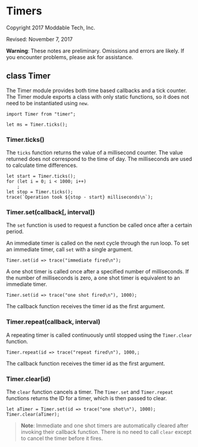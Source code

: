 # Timers
Copyright 2017 Moddable Tech, Inc.

Revised: November 7, 2017

**Warning**: These notes are preliminary. Omissions and errors are likely. If you encounter problems, please ask for assistance.

## class Timer

<!-- 11/7/2017 BSF
The Timer module does not provide a tick counter. That is provided by the Time module. Should we document the Time module here before Timer?
-->

The Timer module provides both time based callbacks and a tick counter. The Timer module exports a class with only static functions, so it does not need to be instantiated using `new`.

	import Timer from "timer";

	let ms = Timer.ticks();

### Timer.ticks()

The `ticks` function returns the value of a millisecond counter. The value returned does not correspond to the time of day. The milliseconds are used to calculate time differences.

	let start = Timer.ticks();
	for (let i = 0; i < 1000; i++)
		;
	let stop = Timer.ticks();
	trace(`Operation took ${stop - start} milliseconds\n`);

<!-- 11/7/2017 BSF
Timer.set now supports an optional third repeat interval parameter. The optional second parameter specifies a delay before invoking the callback.
-->
### Timer.set(callback[, interval])

The `set` function is used to request a function be called once after a certain period.

An immediate timer is called on the next cycle through the run loop. To set an immediate timer, call `set` with a single argument.

	Timer.set(id => trace("immediate fired\n");

A one shot timer is called once after a specified number of milliseconds. If the number of milliseconds is zero, a one shot timer is equivalent to an immediate timer.

	Timer.set(id => trace("one shot fired\n"), 1000);

The callback function receives the timer id as the first argument.

### Timer.repeat(callback, interval)

A repeating timer is called continuously until stopped using the `Timer.clear` function. 

	Timer.repeat(id => trace("repeat fired\n"), 1000,;

The callback function receives the timer id as the first argument.

### Timer.clear(id)

The `clear` function cancels a timer. The `Timer.set` and `Timer.repeat` functions returns the ID for a timer, which is then passed to clear.

	let aTimer = Timer.set(id => trace("one shot\n"), 1000);
	Timer.clear(aTimer);

> **Note**: Immediate and one shot timers are automatically cleared after invoking their callback function. There is no need to call `clear` except to cancel the timer before it fires.

<!-- 11/7/2017 BSF
Timer.schedule and Timer.delay need to be documented.
-->

